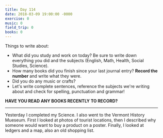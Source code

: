 ```yaml
---
title: Day 114
date: 2018-03-09 19:00:00 -0000
exercise: 0
music: 0
field_trip: 0
books: 0
---
```

Things to write about:

* What did you study and work on today? Be sure to write down everything you did and the subjects (English, Math, Health, Social Studies, Science).
* How many books did you finish since your last journal entry? **Record the number** and write what they were.
* Did you do any music or crafts?
* Let's write complete sentences, reference the subjects we're writing about and check for spelling, punctuation and grammar!

**HAVE YOU READ ANY BOOKS RECENTLY TO RECORD?**

***

Yesterday I completed my Science. I also went to the Vermont History Mueseum. First I looked at photos of tourist locations, then I described why someone would want to buy a product on a poster. Finally, I looked at ledgers and a map, also an old shopping list.
